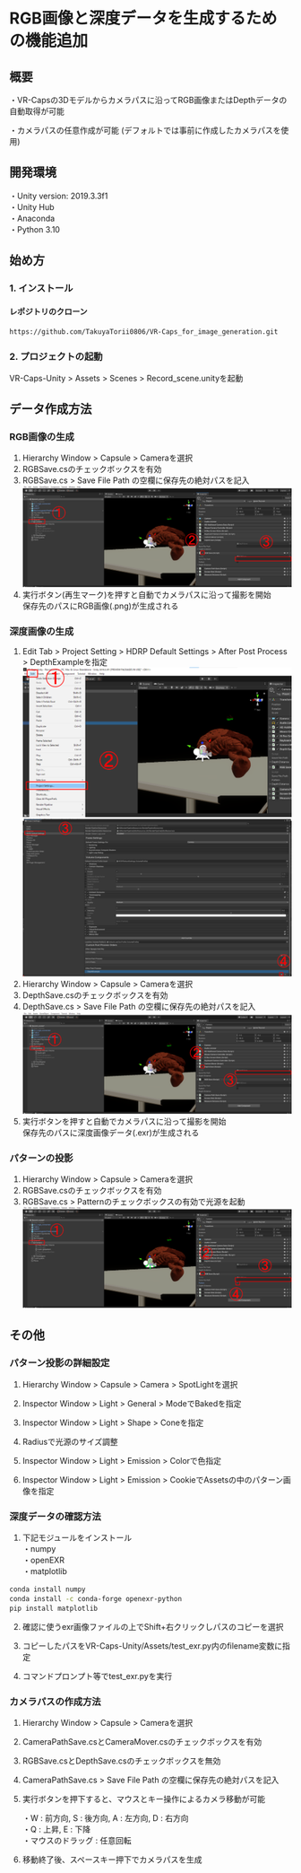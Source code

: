 RGB画像と深度データを生成するための機能追加
=====


## 概要
・VR-Capsの3Dモデルからカメラパスに沿ってRGB画像またはDepthデータの自動取得が可能

・カメラパスの任意作成が可能  (デフォルトでは事前に作成したカメラパスを使用)  

## 開発環境
・Unity version: 2019.3.3f1  
・Unity Hub  
・Anaconda  
・Python 3.10  

## 始め方

### 1. インストール
#### レポジトリのクローン
```sh
https://github.com/TakuyaTorii0806/VR-Caps_for_image_generation.git  
```  

### 2. プロジェクトの起動  
VR-Caps-Unity > Assets > Scenes > Record_scene.unityを起動 

## データ作成方法  
### RGB画像の生成  
1. Hierarchy Window > Capsule > Cameraを選択  
2. RGBSave.csのチェックボックスを有効  
3. RGBSave.cs > Save File Path の空欄に保存先の絶対パスを記入  
   ![setting](readme_imgs/Unity_figure_RGB_all.png)
4. 実行ボタン(再生マーク)を押すと自動でカメラパスに沿って撮影を開始  
   保存先のパスにRGB画像(.png)が生成される
   
### 深度画像の生成  
1. Edit Tab > Project Setting > HDRP Default Settings > After Post Process > DepthExampleを指定
   ![setting](readme_imgs/Unity_figure_Depth_edit_tab_all.png)
   ![setting](readme_imgs/Unity_figure_Depth_after_post_process_all.png)
3. Hierarchy Window > Capsule > Cameraを選択  
4. DepthSave.csのチェックボックスを有効  
5. DepthSave.cs > Save File Path の空欄に保存先の絶対パスを記入
   ![setting](readme_imgs/Unity_Depth_all.png)  
6. 実行ボタンを押すと自動でカメラパスに沿って撮影を開始  
   保存先のパスに深度画像データ(.exr)が生成される  

### パターンの投影  
1. Hierarchy Window > Capsule > Cameraを選択  
2. RGBSave.csのチェックボックスを有効  
3. RGBSave.cs > Patternのチェックボックスの有効で光源を起動  
   ![setting](readme_imgs/Unity_figure_RGB_pattern_all.png)  


## その他

### パターン投影の詳細設定  

1. Hierarchy Window > Capsule > Camera > SpotLightを選択 
 
2. Inspector Window > Light > General > ModeでBakedを指定  

3. Inspector Window > Light > Shape > Coneを指定  

4. Radiusで光源のサイズ調整  

5. Inspector Window > Light > Emission > Colorで色指定  

6. Inspector Window > Light > Emission > CookieでAssetsの中のパターン画像を指定  


### 深度データの確認方法  

1. 下記モジュールをインストール  
・numpy  
・openEXR  
・matplotlib  
```sh
conda install numpy
conda install -c conda-forge openexr-python
pip install matplotlib
```  

2. 確認に使うexr画像ファイルの上でShift+右クリックしパスのコピーを選択  

3. コピーしたパスをVR-Caps-Unity/Assets/test_exr.py内のfilename変数に指定  

4. コマンドプロンプト等でtest_exr.pyを実行

### カメラパスの作成方法  
1. Hierarchy Window > Capsule > Cameraを選択  

2. CameraPathSave.csとCameraMover.csのチェックボックスを有効  

3. RGBSave.csとDepthSave.csのチェックボックスを無効  

4. CameraPathSave.cs > Save File Path の空欄に保存先の絶対パスを記入  

5. 実行ボタンを押下すると、マウスとキー操作によるカメラ移動が可能  

   ・W : 前方向, S : 後方向, A : 左方向, D : 右方向  
   ・Q : 上昇, E : 下降  
   ・マウスのドラッグ : 任意回転  

6. 移動終了後、スペースキー押下でカメラパスを生成  







